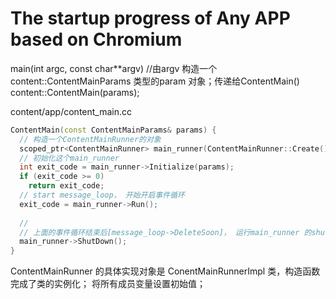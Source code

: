 # The startup progress of  Any APP based on Chromium


main(int argc, const char**argv)
    //由argv 构造一个content::ContentMainParams 类型的param 对象；传递给ContentMain()
    content::ContentMain(params);
    
content/app/content_main.cc
```Cpp
ContentMain(const ContentMainParams& params) {
  // 构造一个ContentMainRunner的对象
  scoped_ptr<ContentMainRunner> main_runner(ContentMainRunner::Create());
  // 初始化这个main_runner
  int exit_code = main_runner->Initialize(params);      
  if (exit_code >= 0)
    return exit_code;
  // start message_loop， 开始开启事件循环
  exit_code = main_runner->Run();
  
  // 
  // 上面的事件循环结束后[message_loop->DeleteSoon]， 运行main_runner 的shutdown 函数， 退出程序
  main_runner->ShutDown();
}
```

ContentMainRunner 的具体实现对象是 ConentMainRunnerImpl 类，构造函数完成了类的实例化； 将所有成员变量设置初始值；




